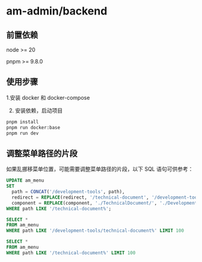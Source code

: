 # am-admin/backend


## 前置依赖

node >= 20

pnpm >= 9.8.0

## 使用步骤

1.安装 docker 和 docker-compose

2. 安装依赖，启动项目
```bash
pnpm install
pnpm run docker:base
pnpm run dev
```

## 调整菜单路径的片段

如果乱挪移菜单位置，可能需要调整菜单路径的片段，以下 SQL 语句可供参考：

```sql
UPDATE am_menu
SET
  path = CONCAT('/development-tools', path),
  redirect = REPLACE(redirect, '/technical-document', '/development-tools/technical-document'),
  component = REPLACE(component, './TechnicalDocument/', './DevelopmentTools/TechnicalDocument/')
WHERE path LIKE '/technical-document%';

SELECT *
FROM am_menu
WHERE path LIKE '/development-tools/technical-document%' LIMIT 100

SELECT *
FROM am_menu
WHERE path LIKE '/technical-document%' LIMIT 100
```
